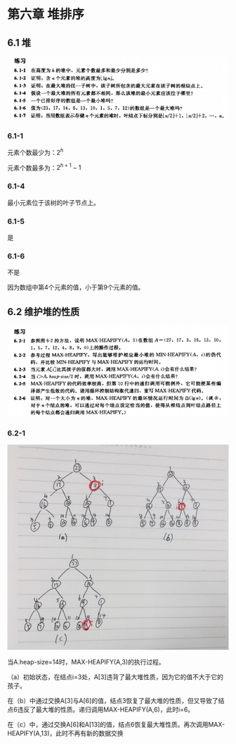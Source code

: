 # 第六章 堆排序

## 6.1 堆

![](https://raw.githubusercontent.com/Oliver59/IntroductionToAlgorithms/master/%E7%BB%83%E4%B9%A0/Image/06/6.1.png)

### 6.1-1

元素个数最少为：$2^h$

元素个数最多为：$2^{h+1}-1$

### 6.1-4

最小元素位于该树的叶子节点上。

### 6.1-5

是

### 6.1-6

不是

因为数组中第4个元素的值，小于第9个元素的值。



## 6.2 维护堆的性质

![](https://raw.githubusercontent.com/Oliver59/IntroductionToAlgorithms/master/%E7%BB%83%E4%B9%A0/Image/06/6.2.png)	



### 6.2-1

![](https://raw.githubusercontent.com/Oliver59/IntroductionToAlgorithms/master/%E7%BB%83%E4%B9%A0/Image/06/6.2-1.png)

当A.heap-size=14时，MAX-HEAPIFY(A,3)的执行过程。

​	（a）初始状态，在结点i=3处，A[3]违背了最大堆性质，因为它的值不大于它的孩子。 

​	在（b）中通过交换A[3]与A[6]的值，结点3恢复了最大堆的性质，但又导致了结点6违反了最大堆的性质。递归调用MAX-HEAPIFY(A,6)，此时i=6。

​	在（c）中，通过交换A[6]和A[13]的值，结点6恢复最大堆性质。再次调用MAX-HEAPIFY(A,13)，此时不再有新的数据交换

​	



